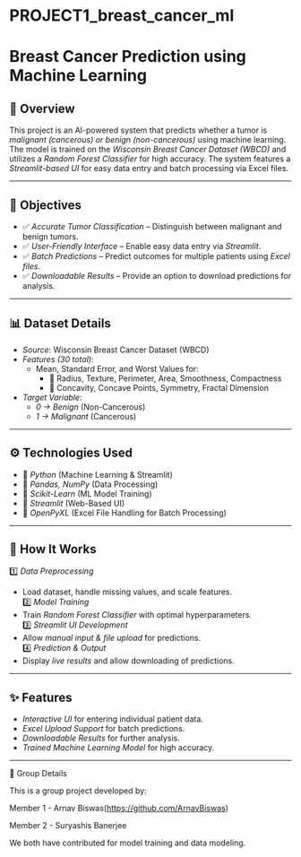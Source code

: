 # PROJECT1_breast_cancer_ml
# Breast Cancer Prediction using Machine Learning

## 📌 Overview
This project is an AI-powered system that predicts whether a tumor is *malignant (cancerous) or benign (non-cancerous)* using machine learning. The model is trained on the *Wisconsin Breast Cancer Dataset (WBCD)* and utilizes a *Random Forest Classifier* for high accuracy. The system features a *Streamlit-based UI* for easy data entry and batch processing via Excel files.

---

## 🎯 Objectives
- ✅ *Accurate Tumor Classification* – Distinguish between malignant and benign tumors.
- ✅ *User-Friendly Interface* – Enable easy data entry via *Streamlit*.
- ✅ *Batch Predictions* – Predict outcomes for multiple patients using *Excel files*.
- ✅ *Downloadable Results* – Provide an option to download predictions for analysis.

---

## 📊 Dataset Details
- *Source*: Wisconsin Breast Cancer Dataset (WBCD)
- *Features (30 total)*:
  - Mean, Standard Error, and Worst Values for:
    - 🔹 Radius, Texture, Perimeter, Area, Smoothness, Compactness
    - 🔹 Concavity, Concave Points, Symmetry, Fractal Dimension
- *Target Variable*:
  - *0 → Benign* (Non-Cancerous)
  - *1 → Malignant* (Cancerous)

---

## ⚙ Technologies Used
- 🔹 *Python* (Machine Learning & Streamlit)
- 🔹 *Pandas, NumPy* (Data Processing)
- 🔹 *Scikit-Learn* (ML Model Training)
- 🔹 *Streamlit* (Web-Based UI)
- 🔹 *OpenPyXL* (Excel File Handling for Batch Processing)

---

## 🚀 How It Works
1️⃣ *Data Preprocessing*  
   - Load dataset, handle missing values, and scale features.  
2️⃣ *Model Training*  
   - Train *Random Forest Classifier* with optimal hyperparameters.  
3️⃣ *Streamlit UI Development*  
   - Allow *manual input & file upload* for predictions.  
4️⃣ *Prediction & Output*  
   - Display *live results* and allow downloading of predictions.  

---


## ✨ Features
- *Interactive UI* for entering individual patient data.
- *Excel Upload Support* for batch predictions.
- *Downloadable Results* for further analysis.
- *Trained Machine Learning Model* for high accuracy.

---

👥 Group Details

This is a group project developed by:

Member 1 - Arnav Biswas(https://github.com/ArnavBiswas)

Member 2 - Suryashis Banerjee

We both have contributed for model training and data modeling.

